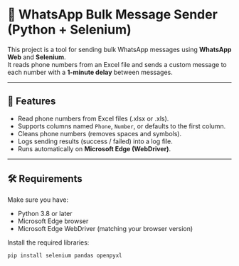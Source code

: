 # 📱 WhatsApp Bulk Message Sender (Python + Selenium)

This project is a tool for sending bulk WhatsApp messages using **WhatsApp Web** and **Selenium**.  
It reads phone numbers from an Excel file and sends a custom message to each number with a **1-minute delay** between messages.

---

## 🚀 Features
- Read phone numbers from Excel files (.xlsx or .xls).
- Supports columns named `Phone`, `Number`, or defaults to the first column.
- Cleans phone numbers (removes spaces and symbols).
- Logs sending results (success / failed) into a log file.
- Runs automatically on **Microsoft Edge (WebDriver)**.

---

## 🛠️ Requirements
Make sure you have:
- Python 3.8 or later
- Microsoft Edge browser
- Microsoft Edge WebDriver (matching your browser version)

Install the required libraries:
```bash
pip install selenium pandas openpyxl
